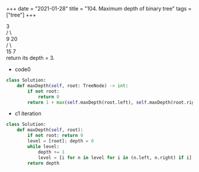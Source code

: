 +++
date = "2021-01-28"
title = "104. Maximum depth of binary tree"
tags = ["tree"]
+++

3  
/ \    
9  20  
/   \  
15   7  
return its depth = 3.

- code0
```python
class Solution:
    def maxDepth(self, root: TreeNode) -> int:
        if not root:
            return 0
        return 1 + max(self.maxDepth(root.left), self.maxDepth(root.right))

```
- c1 iteration
```python
class Solution:
    def maxDepth(self, root):
        if not root: return 0 
        level = [root]; depth = 0
        while level:
            depth += 1
            level = [i for n in level for i in (n.left, n.right) if i]
        return depth
```

